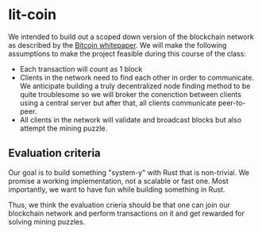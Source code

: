 # lit-coin

We intended to build out a scoped down version of the blockchain network as described by the [Bitcoin whitepaper](https://bitcoin.org/bitcoin.pdf). We will make the following assumptions to make the project feasible during this course of the class:

- Each transaction will count as 1 block
- Clients in the network need to find each other in order to communicate. We anticipate building a truly decentralized node finding method to be quite troublesome so we will broker the conenction between clients using a central server but after that, all clients communicate peer-to-peer.
- All clients in the network will validate and broadcast blocks but also attempt the mining puzzle.

## Evaluation criteria

Our goal is to build something "system-y" with Rust that is non-trivial. We promise a working implementation, not a scalable or fast one. Most importantly, we want to have fun while building something in Rust.

Thus, we think the evaluation crieria should be that one can join our blockchain network and perform transactions on it and get rewarded for solving mining puzzles.
